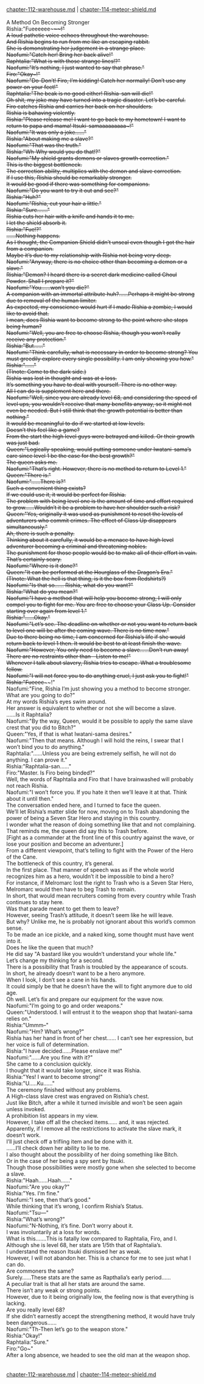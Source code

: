 [chapter-112-warehouse.md](./chapter-112-warehouse.md) | [chapter-114-meteor-shield.md](./chapter-114-meteor-shield.md) <br/>
<br/>
A Method On Becoming Stronger<br/>
Rishia:"Fueeeeee~~~~~~~!"<br/>
A loud pathetic voice echoes throughout the warehouse.<br/>
And Rishia begins to run from me like an escaping rabbit.<br/>
She is demonstrating her judgement in a strange place.<br/>
Naofumi:"Catch her! Bring her back alive!"<br/>
Raphtalia:"What is with those strange lines!?"<br/>
Naofumi:"It’s nothing, I just wanted to say that phrase."<br/>
Firo:"Okay~!"<br/>
Naofumi:"Do-Don’t! Firo, I’m kidding! Catch her normally! Don’t use any power on your feet!"<br/>
Raphtalia:"The beak is no good either! Rishia-san will die!"<br/>
Oh shit, my joke may have turned into a tragic disaster. Let’s be careful.<br/>
Firo catches Rishia and carries her back on her shoulders.<br/>
Rishia is bahaving violently.<br/>
Rishia:"Please release me! I want to go back to my hometown! I want to return to papa and mama! Itsuki-samaaaaaaaaa~!"<br/>
Naofumi:"It was only a joke……"<br/>
Rishia:"About making me a slave?"<br/>
Naofumi:"That was the truth."<br/>
Rishia:"Wh-Why would you do that!?"<br/>
Naofumi:"My shield grants demons or slaves growth correction."<br/>
This is the biggest bottleneck.<br/>
The correction ability, multiplies with the demon and slave correction.<br/>
If I use this, Rishia should be remarkably stronger.<br/>
It would be good if there was something for companions.<br/>
Naofumi:"Do you want to try it out and see?"<br/>
Rishia:"Huh?"<br/>
Naofumi:"Rishia, cut your hair a little."<br/>
Rishia:"Sure……."<br/>
Rishia cuts her hair with a knife and hands it to me.<br/>
I let the shield absorb it.<br/>
Rishia:"Fue!?"<br/>
……Nothing happens.<br/>
As I thought, the Companion Shield didn’t unseal even though I got the hair from a companion.<br/>
Maybe it’s due to my relationship with Rishia not being very deep.<br/>
Naofumi:"Anyway, there is no choice other than becoming a demon or a slave."<br/>
Rishia:"Demon? I heard there is a secret dark medicine called Ghoul Powder. Shall I prepare it?"<br/>
Naofumi:"You……won’t you die?"<br/>
A companion with an immortal attribute huh?……Perhaps it might be strong due to removal of the human limiter.<br/>
As expected, my conscience would hurt if I made Rishia a zombie, I would like to avoid that.<br/>
I mean, does Rishia want to become strong to the point where she stops being human?<br/>
Naofumi:"Well, you are free to choose Rishia, though you won’t really receive any protection."<br/>
Rishia:"But……"<br/>
Naofumi:"Think carefully, what is necessary in order to become strong? You must greedily explore every single possibility. I am only showing you how."<br/>
Rishia:"……"<br/>
(Tlnote: Come to the dark side.)<br/>
Rishia was lost in thought and was at a loss.<br/>
It’s something you have to deal with yourself. There is no other way.<br/>
All I can do is supplement here and there.<br/>
Naofumi:"Well, since you are already level 68, and considering the speed of level ups, you wouldn’t receive that many benefits anyway, so it might not even be needed. But I still think that the growth potential is better than nothing."<br/>
It would be meaningful to do if we started at low levels.<br/>
Doesn’t this feel like a game?<br/>
From the start the high level guys were betrayed and killed. Or their growth was just bad.<br/>
Queen:"Logically speaking, would putting someone under Iwatani-sama’s care since level 1 be the case for the best growth?"<br/>
The queen asks me.<br/>
Naofumi:"That’s right. However, there is no method to return to Level 1."<br/>
Queen:"There is."<br/>
Naofumi:"……There is?"<br/>
Such a convenient thing exists?<br/>
If we could use it, it would be perfect for Rishia.<br/>
The problem with being level one is the amount of time and effort required to grow……Wouldn’t it be a problem to have her shoulder such a risk?<br/>
Queen:"Yes, originally it was used as punishment to reset the levels of adventurers who commit crimes. The effect of Class Up disappears simultaneously."<br/>
Ah, there is such a penalty.<br/>
Thinking about it carefully, it would be a menace to have high level adventurer becoming a criminal and threatening nobles.<br/>
The punishment for those people would be to make all of their effort in vain.<br/>
That’s certainly scary.<br/>
Naofumi:"Where is it done?"<br/>
Queen:"It can be performed at the Hourglass of the Dragon’s Era."<br/>
(Tlnote: What the hell is that thing, is it the box from Redshirts?)<br/>
Naofumi:"Is that so…… Rishia, what do you want?"<br/>
Rishia:"What do you mean?"<br/>
Naofumi:"I have a method that will help you become strong, I will only compel you to fight for me. You are free to choose your Class Up. Consider starting over again from level 1."<br/>
Rishia:"……Okay."<br/>
Naofumi:"Let’s see. The deadline on whether or not you want to return back to level one will be after the coming wave. There is no time now."<br/>
Due to there being no time, I am concerned for Rishia’s life if she would return back to level 1 then. It would be best to at least finish the wave.<br/>
Naofumi:"However, You only need to become a slave……Don’t run away! There are no restraints other than—Listen to me!"<br/>
Whenever I talk about slavery, Rishia tries to escape. What a troublesome fellow.<br/>
Naofumi:"I will not force you to do anything cruel, I just ask you to fight!"<br/>
Rishia:"Fueeee~~~~~~!"<br/>
Naofumi:"Fine, Rishia I’m just showing you a method to become stronger. What are you going to do?"<br/>
At my words Rishia’s eyes swim around.<br/>
Her answer is equivalent to whether or not she will become a slave.<br/>
……Is it Raphtalia?<br/>
Naofumi:"By the way, Queen, would it be possible to apply the same slave crest that you did to Bitch?"<br/>
Queen:"Yes, if that is what Iwatani-sama desires."<br/>
Naofumi:"Then that means. Although I will hold the reins, I swear that I won’t bind you to do anything."<br/>
Raphtalia:"……Unless you are being extremely selfish, he will not do anything. I can prove it."<br/>
Rishia:"Raphtalia-san……"<br/>
Firo:"Master. Is Firo being binded?"<br/>
Well, the words of Raphtalia and Firo that I have brainwashed will probably not reach Rishia.<br/>
Naofumi:"I won’t force you. If you hate it then we’ll leave it at that. Think about it until then."<br/>
The conversation ended here, and I turned to face the queen.<br/>
We’ll let Rishia’s matter slide for now, moving on to Trash abandoning the power of being a Seven Star Hero and staying in this country.<br/>
I wonder what the reason of doing something like that and not complaining.<br/>
That reminds me, the queen did say this to Trash before.<br/>
[Fight as a commander at the front line of this country against the wave, or lose your position and become an adventurer.]<br/>
From a different viewpoint, that’s telling to fight with the Power of the Hero of the Cane.<br/>
The bottleneck of this country, it’s general.<br/>
In the first place. That manner of speech was as if the whole world recognizes him as a hero, wouldn’t it be impossible to bind a hero?<br/>
For instance, if Melromarc lost the right to Trash who is a Seven Star Hero, Melromarc would then have to beg Trash to remain.<br/>
In short, that would mean recruiters coming from every country while Trash continues to stay here.<br/>
Was that parade meant to get them to leave?<br/>
However, seeing Trash’s attitude, it doesn’t seem like he will leave.<br/>
But why? Unlike me, he is probably not ignorant about this world’s common sense.<br/>
To be made an ice pickle, and a naked king, some thought must have went into it.<br/>
Does he like the queen that much?<br/>
He did say "A bastard like you wouldn’t understand your whole life."<br/>
Let’s change my thinking for a second.<br/>
There is a possibility that Trash is troubled by the appearance of scouts.<br/>
In short, he already doesn’t want to be a hero anymore.<br/>
When I look, I don’t see a cane in his hands.<br/>
It could simply be that he doesn’t have the will to fight anymore due to old age.<br/>
Oh well. Let’s fix and prepare our equipment for the wave now.<br/>
Naofumi:"I’m going to go and order weapons."<br/>
Queen:"Understood. I will entrust it to the weapon shop that Iwatani-sama relies on."<br/>
Rishia:"Ummm–"<br/>
Naofumi:"Hm? What’s wrong?"<br/>
Rishia has her hand in front of her chest…… I can’t see her expression, but her voice is full of determination.<br/>
Rishia:"I have decided……Please enslave me!"<br/>
Naofumi:"……Are you fine with it?"<br/>
She came to a conclusion quickly.<br/>
I thought that it would take longer, since it was Rishia.<br/>
Rishia:"Yes! I want to become strong!"<br/>
Rishia:"U…..Ku……"<br/>
The ceremony finished without any problems.<br/>
A High-class slave crest was engraved on Rishia’s chest.<br/>
Just like Bitch, after a while it turned invisible and won’t be seen again unless invoked.<br/>
A prohibition list appears in my view.<br/>
However, I take off all the checked items…… and, it was rejected.<br/>
Apparently, if I remove all the restrictions to activate the slave mark, it doesn’t work.<br/>
I’ll just check off a trifling item and be done with it.<br/>
……I’ll check down her ability to lie to me.<br/>
I also thought about the possibility of her doing something like Bitch.<br/>
Or in the case of her being a spy sent by Itsuki.<br/>
Though those possibilities were mostly gone when she selected to become a slave.<br/>
Rishia:"Haah……Haah……"<br/>
Naofumi:"Are you okay?"<br/>
Rishia:"Yes. I’m fine."<br/>
Naofumi:"I see, then that’s good."<br/>
While thinking that it’s wrong, I confirm Rishia’s Status.<br/>
Naofumi:"Tsu—"<br/>
Rishia:"What’s wrong?"<br/>
Naofumi:"N-Nothing, it’s fine. Don’t worry about it.<br/>
I was involuntarily at a loss for words.<br/>
What is this…….This is fatally low compared to Raphtalia, Firo, and I.<br/>
Although she is level 68, her stats are 1/5th that of Raphtalia’s.<br/>
I understand the reason Itsuki dismissed her as weak.<br/>
However, I will not abandon her. This is a chance for me to see just what I can do.<br/>
Are commoners the same?<br/>
Surely……These stats are the same as Rapthalia’s early period……<br/>
A peculiar trait is that all her stats are around the same.<br/>
There isn’t any weak or strong points.<br/>
However, due to it being originally low, the feeling now is that everything is lacking.<br/>
Are you really level 68?<br/>
If she didn’t earnestly accept the strengthening method, it would have truly been dangerous……<br/>
Naofumi:"Th-Then let’s go to the weapon store."<br/>
Rishia:"Okay!"<br/>
Raphtalia:"Sure."<br/>
Firo:"Go~"<br/>
After a long absence, we headed to see the old man at the weapon shop.<br/>
<br/>
<br/>
[chapter-112-warehouse.md](./chapter-112-warehouse.md) | [chapter-114-meteor-shield.md](./chapter-114-meteor-shield.md) <br/>
